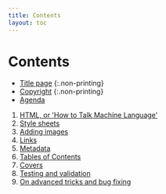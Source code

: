 ```yaml
---
title: Contents
layout: toc
---
```


# Contents

*	[Title page](0-1-titlepage.html)
	{:.non-printing}
*	[Copyright](0-2-copyright.html)
	{:.non-printing}
*	[Agenda](0-4-agenda.html)

1.	[HTML, or 'How to Talk Machine Language'](1-html.html)
2.	[Style sheets](2-stylesheets.html)
3.	[Adding images](3-images.html)
4.	[Links](4-links.html)
5.	[Metadata](5-metadata.html)
6.	[Tables of Contents](6-contents.html)
7.	[Covers](7-covers.html)
8.	[Testing and validation](8-testing.html)
9.	[On advanced tricks and bug fixing](9-bugs.html)

